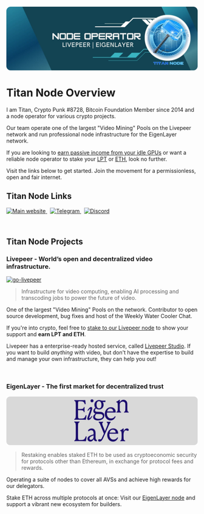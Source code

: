 [![Titan-Node](https://raw.githubusercontent.com/Titan-Node/Titan-Node/refs/heads/main/Node%20Operator%20final%20rounded.png)]([https://github.com/Titan-Node](https://github.com/Titan-Node))
# Titan Node Overview

I am Titan, Crypto Punk #8728, Bitcoin Foundation Member since 2014 and a node operator for various crypto projects.

Our team operate one of the largest "Video Mining" Pools on the Livepeer network and run professional node infrastructure for the EigenLayer network.

If you are looking to [earn passive income from your idle GPUs](https://app.titan-node.com/download.html) or want a reliable node operator to stake your [LPT](https://explorer.livepeer.org/accounts/0xbe8770603daf200b1fa136ad354ba854928e602b/orchestrating) or [ETH](https://app.eigenlayer.xyz/operator/0x72355fa820dbe85ccdc9d6a81afa75f8de6b5766), look no further. 

Visit the links below to get started. Join the movement for a permissionless, open and fair internet.

## Titan Node Links

<a href="http://titan-node.com/" target="_blank" rel="noopener noreferrer">
    <img src="https://img.shields.io/badge/website-www.titan--node.com-c0caf5?style=for-the-badge&logo=webflow&logoColor=c0caf5&labelColor=414868&color=c0caf5&link=https%3A%2F%2Ftitan-node.com" alt="Main website" />
</a>
&nbsp;
<a href="https://t.me/Titan_Node" target="_blank" rel="noopener noreferrer">
    <img src="https://img.shields.io/badge/Telegram-%40Titan__Node-c0caf5?style=for-the-badge&logo=telegram&logoColor=c0caf5&labelColor=414868&color=c0caf5&link=https%3A%2F%2Ft.me%2FTitan_Node" alt="Telegram" />
</a>
&nbsp;
<a href="https://discordapp.com/users/411581978500923402" target="_blank" rel="noopener noreferrer">
    <img src="https://img.shields.io/badge/Discord-%40TitanNode-c0caf5?style=for-the-badge&logo=discord&logoColor=c0caf5&labelColor=414868&color=c0caf5&link=https%3A%2F%2Fdiscordapp.com%2Fusers%2F411581978500923402" alt="Discord" />
</a>

&nbsp;



## Titan Node Projects

### Livepeer - World’s open and decentralized video infrastructure.

[![go-livepeer](https://user-images.githubusercontent.com/555740/117340053-78210e80-ae6e-11eb-892c-d98085fe6824.png)](https://github.com/livepeer/go-livepeer)

> Infrastructure for video computing, enabling AI processing and transcoding jobs to power the future of video.

One of the largest "Video Mining" Pools on the network. Contributor to open source development, bug fixes and host of the Weekly Water Cooler Chat.

If you're into crypto, feel free to [stake to our Livepeer node](https://explorer.livepeer.org/accounts/0xbe8770603daf200b1fa136ad354ba854928e602b/orchestrating) to show your support and **earn LPT and ETH**.

Livepeer has a enterprise-ready hosted service, called [Livepeer Studio](https://livepeer.studio/). If you want to build *anything* with video, but don't have the expertise to build and manage your own infrastructure, they can help you out!

&nbsp;

### EigenLayer - The first market for decentralized trust

[![EigenLayer](https://raw.githubusercontent.com/Titan-Node/Titan-Node/refs/heads/main/EigenLayer-Banner.png)](https://github.com/Layr-Labs)

> Restaking enables staked ETH to be used as cryptoeconomic security for protocols other than Ethereum, in exchange for protocol fees and rewards.

Operating a suite of nodes to cover all AVSs and achieve high rewards for our delegators.

Stake ETH across multiple protocols at once: Visit our [EigenLayer node](https://app.eigenlayer.xyz/operator/0x72355fa820dbe85ccdc9d6a81afa75f8de6b5766) and support a vibrant new ecosystem for builders.

<!-- WALLET-LINKING-BEGIN
{
  "lastUpdated": "2025-06-28T11:47:34.801Z",
  "wallets": [
    {
      "chain": "ethereum",
      "address": "0x653ed641b1682854b16a834FE386A5c7470D9812"
    },
    {
      "chain": "solana",
      "address": "2CcjwyJEjN4VqbhfvUHGmbq1e9cbncH5Z2GiraA4JZoR"
    }
  ]
}
WALLET-LINKING-END -->
